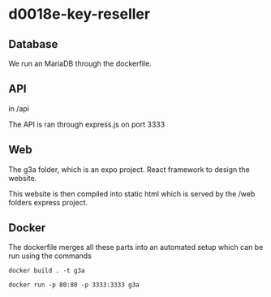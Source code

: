 # d0018e-key-reseller

## Database

We run an MariaDB through the dockerfile.

## API

in /api

The API is ran through express.js on port 3333

## Web

The g3a folder, which is an expo project. React framework to design the website.

This website is then compiled into static html which is served by the /web folders express project.

## Docker

The dockerfile merges all these parts into an automated setup which can be run using the commands

`docker build . -t g3a`

`docker run -p 80:80 -p 3333:3333 g3a`